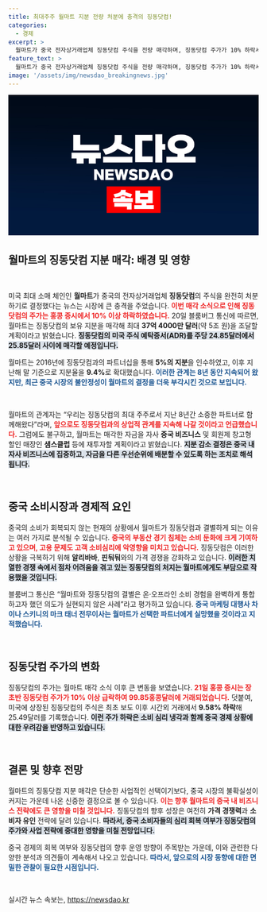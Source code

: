 ```yaml
---
title: 최대주주 월마트 지분 전량 처분에 충격의 징동닷컴!
categories:
  - 경제
excerpt: >
  월마트가 중국 전자상거래업체 징동닷컴 주식을 전량 매각하며, 징동닷컴 주가가 10% 하락세를 보였습니다. 소비 회복 없이 이뤄진 결별, 월마트의 새로운 전략은 무엇일까요? 클릭해서 자세히 알아보세요!
feature_text: >
  월마트가 중국 전자상거래업체 징동닷컴 주식을 전량 매각하며, 징동닷컴 주가가 10% 하락세를 보였습니다. 소비 회복 없이 이뤄진 결별, 월마트의 새로운 전략은 무엇일까요? 클릭해서 자세히 알아보세요!
image: '/assets/img/newsdao_breakingnews.jpg'
---
```


<p><img src="/assets/img/newsdao_breakingnews.jpg" alt="koreaapp 속보" /></p>

<h2 data-ke-size="size26">월마트의 징동닷컴 지분 매각: 배경 및 영향</h2>

<p data-ke-size="size16">&nbsp;</p>

<p>미국 최대 소매 체인인 <strong>월마트</strong>가 중국의 전자상거래업체 <strong>징동닷컴</strong>의 주식을 완전히 처분하기로 결정했다는 뉴스는 시장에 큰 충격을 주었습니다. <b><span style="color: #ee2323;">이번 매각 소식으로 인해 징동닷컴의 주가는 홍콩 증시에서 10% 이상 하락하였습니다.</span></b> 20일 블룸버그 통신에 따르면, 월마트는 징동닷컴의 보유 지분을 매각해 최대 <strong>37억 4000만 달러</strong>(약 5조 원)을 조달할 계획이라고 밝혔습니다. <b><span style="background-color: #21538527;">징동닷컴의 미국 주식 예탁증서(ADR)를 주당 24.85달러에서 25.85달러 사이에 매각할 예정입니다.</span></b> </p>

<p>월마트는 2016년에 징동닷컴과의 파트너십을 통해 <strong>5%의 지분</strong>을 인수하였고, 이후 지난해 말 기준으로 지분율을 <strong>9.4%</strong>로 확대했습니다. <b><span style="color: #1a5490;">이러한 관계는 8년 동안 지속되어 왔지만, 최근 중국 시장의 불안정성이 월마트의 결정을 더욱 부각시킨 것으로 보입니다.</span></b> </p>

<p data-ke-size="size16">&nbsp;</p>

<p>월마트의 관계자는 “우리는 징동닷컴의 최대 주주로서 지난 8년간 소중한 파트너로 함께해왔다”라며, <b><span style="color: #ee2323;">앞으로도 징동닷컴과의 상업적 관계를 지속해 나갈 것이라고 언급했습니다.</span></b> 그럼에도 불구하고, 월마트는 매각한 자금을 자사 <strong>중국 비즈니스</strong> 및 회원제 창고형 할인 매장인 <strong>샘스클럽</strong> 등에 재투자할 계획이라고 밝혔습니다. <b><span style="background-color: #21538527;">지분 감소 결정은 중국 내 자사 비즈니스에 집중하고, 자금을 다른 우선순위에 배분할 수 있도록 하는 조치로 해석됩니다.</span></b></p>

<p data-ke-size="size16">&nbsp;</p>

<h2 data-ke-size="size26">중국 소비시장과 경제적 요인</h2>

<p>중국의 소비가 회복되지 않는 현재의 상황에서 월마트가 징동닷컴과 결별하게 되는 이유는 여러 가지로 분석될 수 있습니다. <b><span style="color: #ee2323;">중국의 부동산 경기 침체는 소비 둔화에 크게 기여하고 있으며, 고용 문제도 고객 소비심리에 악영향을 미치고 있습니다.</span></b> 징동닷컴은 이러한 상황을 극복하기 위해 <strong>알리바바</strong>, <strong>핀둬둬</strong>와의 가격 경쟁을 강화하고 있습니다. <b><span style="background-color: #21538527;">이러한 치열한 경쟁 속에서 점차 어려움을 겪고 있는 징동닷컴의 처지는 월마트에게도 부담으로 작용했을 것입니다.</span></b></p>

<p>블룸버그 통신은 “월마트와 징동닷컴의 결별은 온·오프라인 소비 경험을 완벽하게 통합하고자 했던 의도가 실현되지 않은 사례”라고 평가하고 있습니다. <b><span style="color: #1a5490;">중국 마케팅 대행사 차이나 스키니의 마크 태너 전무이사는 월마트가 선택한 파트너에게 실망했을 것이라고 지적했습니다.</span></b></p>

<p data-ke-size="size16">&nbsp;</p>

<h2 data-ke-size="size26">징동닷컴 주가의 변화</h2>

<p>징동닷컴의 주가는 월마트 매각 소식 이후 큰 변동을 보였습니다. <b><span style="color: #ee2323;">21일 홍콩 증시는 장 초반 징동닷컴 주가가 10% 이상 급락하여 99.85홍콩달러에 거래되었습니다.</span></b> 덧붙여, 미국에 상장된 징동닷컴의 주식은 최초 보도 이후 시간외 거래에서 <strong>9.58% 하락</strong>해 25.49달러를 기록했습니다. <b><span style="background-color: #21538527;">이런 주가 하락은 소비 심리 냉각과 함께 중국 경제 상황에 대한 우려감을 반영하고 있습니다.</span></b></p>

<p data-ke-size="size16">&nbsp;</p>

<h2 data-ke-size="size26">결론 및 향후 전망</h2>

<p>월마트의 징동닷컴 지분 매각은 단순한 사업적인 선택이기보다, 중국 시장의 불확실성이 커지는 가운데 나온 신중한 결정으로 볼 수 있습니다. <b><span style="color: #ee2323;">이는 향후 월마트의 중국 내 비즈니스 전략에도 큰 영향을 미칠 것입니다.</span></b> 징동닷컴의 향후 성장은 여전히 <strong>가격 경쟁력</strong>과 <strong>소비자 유인</strong> 전략에 달려 있습니다. <b><span style="background-color: #21538527;">따라서, 중국 소비자들의 심리 회복 여부가 징동닷컴의 주가와 사업 전략에 중대한 영향을 미칠 전망입니다.</span></b></p>

<p>중국 경제의 회복 여부와 징동닷컴의 향후 운영 방향이 주목받는 가운데, 이와 관련한 다양한 분석과 의견들이 계속해서 나오고 있습니다. <b><span style="color: #1a5490;">따라서, 앞으로의 시장 동향에 대한 면밀한 관찰이 필요한 시점입니다.</span></b> </p>

<p data-ke-size="size16">&nbsp;</p>
실시간 뉴스 속보는, <a href="https://newsdao.kr" rel="dofollow">https://newsdao.kr</a>


